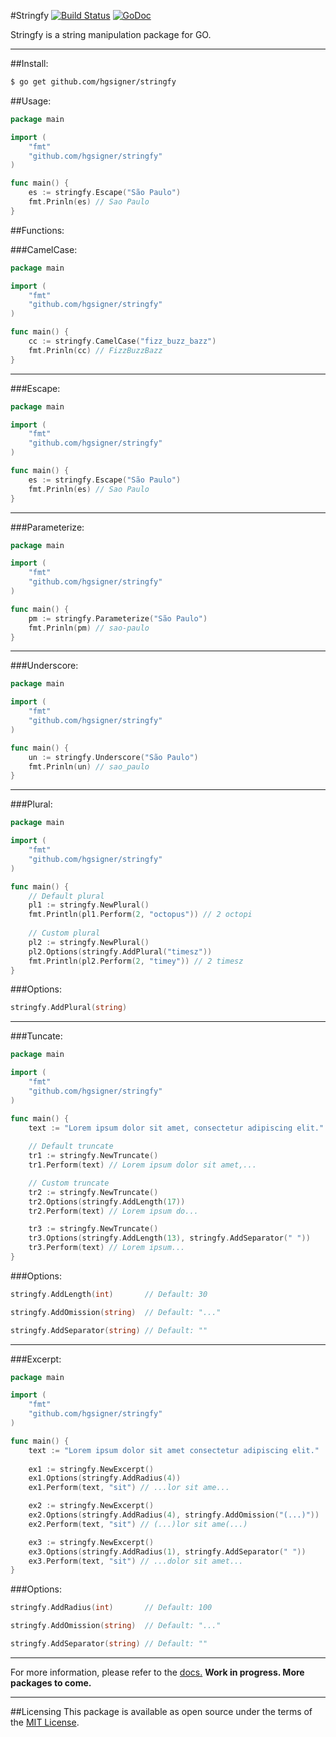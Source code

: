 #Stringfy [![Build Status](https://travis-ci.org/hgsigner/stringfy.svg?branch=master)](https://travis-ci.org/hgsigner/stringfy) [![GoDoc](https://godoc.org/github.com/hgsigner/stringfy?status.svg)](https://godoc.org/github.com/hgsigner/stringfy)

Stringfy is a string manipulation package for GO.
- - -

##Install:

```bash
$ go get github.com/hgsigner/stringfy
```

##Usage:

```go
package main

import (
  	"fmt"
	"github.com/hgsigner/stringfy"
)

func main() {
	es := stringfy.Escape("São Paulo")
 	fmt.Prinln(es) // Sao Paulo
}
```
##Functions:

###CamelCase:

```go
package main

import (
  	"fmt"
	"github.com/hgsigner/stringfy"
)

func main() {
	cc := stringfy.CamelCase("fizz_buzz_bazz")  
	fmt.Prinln(cc) // FizzBuzzBazz
}
```
- - -
###Escape:

```go
package main

import (
  	"fmt"
	"github.com/hgsigner/stringfy"
)

func main() {
	es := stringfy.Escape("São Paulo")
 	fmt.Prinln(es) // Sao Paulo
}
```
- - -
###Parameterize:

```go
package main

import (
  	"fmt"
	"github.com/hgsigner/stringfy"
)

func main() {
	pm := stringfy.Parameterize("São Paulo")
 	fmt.Prinln(pm) // sao-paulo
}
```
- - -
###Underscore:

```go
package main

import (
  	"fmt"
	"github.com/hgsigner/stringfy"
)

func main() {
	un := stringfy.Underscore("São Paulo")
 	fmt.Prinln(un) // sao_paulo
}
```
- - -
###Plural:

```go
package main

import (
  	"fmt"
	"github.com/hgsigner/stringfy"
)

func main() {
	// Default plural
	pl1 := stringfy.NewPlural()
 	fmt.Println(pl1.Perform(2, "octopus")) // 2 octopi
 	
 	// Custom plural
 	pl2 := stringfy.NewPlural()
 	pl2.Options(stringfy.AddPlural("timesz"))
 	fmt.Println(pl2.Perform(2, "timey")) // 2 timesz
}
```

###Options:

```go
stringfy.AddPlural(string)
```
- - -
###Tuncate:

```go
package main

import (
  	"fmt"
	"github.com/hgsigner/stringfy"
)

func main() {
	text := "Lorem ipsum dolor sit amet, consectetur adipiscing elit."
 	
 	// Default truncate
 	tr1 := stringfy.NewTruncate()
 	tr1.Perform(text) // Lorem ipsum dolor sit amet,...

 	// Custom truncate
 	tr2 := stringfy.NewTruncate()
 	tr2.Options(stringfy.AddLength(17))
 	tr2.Perform(text) // Lorem ipsum do...

 	tr3 := stringfy.NewTruncate()
 	tr3.Options(stringfy.AddLength(13), stringfy.AddSeparator(" "))
 	tr3.Perform(text) // Lorem ipsum...
}
```

###Options:

```go
stringfy.AddLength(int)       // Default: 30

stringfy.AddOmission(string)  // Default: "..."

stringfy.AddSeparator(string) // Default: ""
```

- - -
###Excerpt:

```go
package main

import (
  	"fmt"
	"github.com/hgsigner/stringfy"
)

func main() {
	text := "Lorem ipsum dolor sit amet consectetur adipiscing elit."
 	
 	ex1 := stringfy.NewExcerpt()
 	ex1.Options(stringfy.AddRadius(4))
 	ex1.Perform(text, "sit") // ...lor sit ame...

 	ex2 := stringfy.NewExcerpt()
 	ex2.Options(stringfy.AddRadius(4), stringfy.AddOmission("(...)"))
 	ex2.Perform(text, "sit") // (...)lor sit ame(...)

 	ex3 := stringfy.NewExcerpt()
 	ex3.Options(stringfy.AddRadius(1), stringfy.AddSeparator(" "))
 	ex3.Perform(text, "sit") // ...dolor sit amet...
}
```

###Options:

```go
stringfy.AddRadius(int)       // Default: 100

stringfy.AddOmission(string)  // Default: "..."

stringfy.AddSeparator(string) // Default: ""
```

- - -
For more information, please refer to the [docs.](https://godoc.org/github.com/hgsigner/stringfy) **Work in progress. More packages to come.**
- - -
##Licensing
This package is available as open source under the terms of the [MIT License](http://opensource.org/licenses/MIT).
